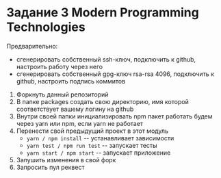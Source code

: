 # Задание 3 Modern Programming Technologies


Предварительно:
- сгенерировать собственный ssh-ключ, подключить к github, настроить работу через него
- сгенерировать собственный gpg-ключ rsa-rsa 4096, подключить к github, настроить подпись коммитов 

1. Форкнуть данный репозиторий
1. В папке packages создать свою директорию, имя которой соответствует вашему логину на github
1. Внутри своей папки инициализировать npm пакет работать будем через yarn или npm, если yarn не работает
1. Перенести свой предыдущий проект в этот модуль
    - `yarn / npm install` -- уcтанавливает зависимости
    - `yarn test / npm run test` -- запускает тесты
    - `yarn start / npm start` -- запускает приложение
1. Запушить изменения в свой форк
1. Запросить пул реквест

